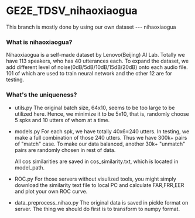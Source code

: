 # GE2E_TDSV_nihaoxiaogua
This branch is mostly done by using our own dataset --- nihaoxiaogua

### What is nihaoxiaogua?
Nihaoxiaogua is a self-made dataset by Lenovo(Beijing) AI Lab. Totally we have 113 speakers, who has 40 utterances each. To expand the dataset, we add different level of noise(0dB/5dB/10dB/15dB/20dB) onto each audio file. 101 of which are used to train neural network and the other 12 are for testing.

### What's the uniqueness?
- utils.py
  The original batch size, 64x10, seems to be too large to be utilized here. Hence, we minimize it to be 5x10, that is, randomly choose 5 spks and 10 utters of whom at a time. 

- models.py
  For each spk, we have totally 40x6=240 utters. In testing, we make a full combination of those 240 utters. Thus we have 300k+ pairs of "match" case. To make our data balanced, another 30k+ "unmatch" pairs are randomly chosen in rest of data. 
  
  All cos similarities are saved in cos_similarity.txt, which is located in model_path.

- ROC.py
  For those servers without visulized tools, you might simply download the similarity text file to local PC and calculate FAR,FRR,EER and plot your own ROC curve.
  
- data_preprocess_nihao.py
  The original data is saved in pickle format on server. The thing we should do first is to transform to numpy format.
  

